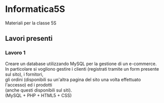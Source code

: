 # Informatica5S
Materiali per la classe 5S

## Lavori presenti

### Lavoro 1
Creare un database utilizzando MySQL per la gestione di un e-commerce.  
In particolare si vogliono gestire i clienti (registrati tramite un form presente sul sito), i fornitori,   
gli ordini (disponibili su un'altra pagina del sito una volta effettuato l'accesso) ed i prodotti   
(anche questi disponibili sul siti).  
(MySQL + PHP + HTML5 + CSS)
